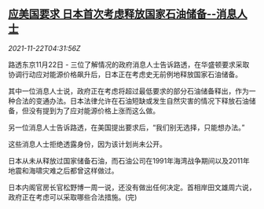 <!--1637557262000-->
[应美国要求 日本首次考虑释放国家石油储备--消息人士](https://cn.reuters.com/article/japan-oil-reserve-us-1122-idCNKBS2I709N)
------

<div><i>2021-11-22T04:31:56Z</i></div><p>路透东京11月22日 - 三位了解情况的政府消息人士告诉路透，在华盛顿要求采取协调行动应对能源价格飙升后，日本正在考虑史无前例地释放国家石油储备。</p><p>其中一位消息人士说，政府正在考虑将超过最低要求的部分石油储备释出，作为一种合法的变通办法。日本法律允许在石油短缺或发生自然灾害的情况下释放石油储备，但没有提到为了应对能源价格上涨而这么做。</p><p>另一位消息人士告诉路透，在美国提出要求后，“我们别无选择，只能想办法。”</p><p>这些消息人士拒绝透露身份，因为该计划尚未公开。</p><p>日本从未从释放过国家储备石油，而石油公司在1991年海湾战争期间以及2011年地震和海啸灾难之后都曾这样做过。</p><p>日本内阁官房长官松野博一周一说，还没有做出任何决定。首相岸田文雄周六说，政府正在考虑可以采取哪些合法措施。(完)</p>

